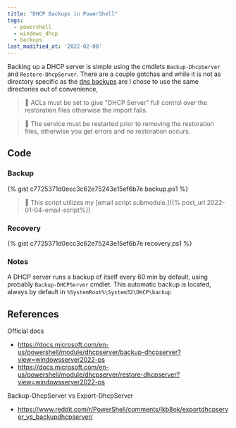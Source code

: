 ```yaml
---
title: "DHCP Backups in PowerShell"
tags: 
  - powershell
  - windows_dhcp
  - backups
last_modified_at: '2022-02-08'
---
```

Backing up a DHCP server is simple using the cmdlets `Backup-DhcpServer` and `Restore-DhcpServer`. There are a couple gotchas and while it is not as directory specific as the [dns backups]() are I chose to use the same directories out of convenience,  

> :pencil: ACLs must be set to give "DHCP Server" full control over the restoration files otherwise the import fails.

> :pencil: The service must be restarted prior to removing the restoration files, otherwise you get errors and no restoration occurs.

## Code
### Backup
<!-- 
https://gist.github.com/PipeItToDevNull/c7725371d0ecc3c62e75243e15ef6b7e
--> 
{% gist c7725371d0ecc3c62e75243e15ef6b7e backup.ps1 %}

> :pencil: This script utilizes my [email script submodule.]({% post_url 2022-01-04-email-script%})

### Recovery
{% gist c7725371d0ecc3c62e75243e15ef6b7e recovery.ps1 %}

### Notes
A DHCP server runs a backup of itself every 60 min by default, using probably `Backup-DHCPServer` cmdlet. This automatic backup is located, always by default in `%SystemRoot%\System32\DHCP\backup`

## References
Official docs
* https://docs.microsoft.com/en-us/powershell/module/dhcpserver/backup-dhcpserver?view=windowsserver2022-ps
* https://docs.microsoft.com/en-us/powershell/module/dhcpserver/restore-dhcpserver?view=windowsserver2022-ps

Backup-DhcpServer vs Export-DhcpServer
* https://www.reddit.com/r/PowerShell/comments/ikb8ok/exportdhcpserver_vs_backupdhcpserver/